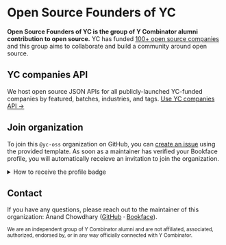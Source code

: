 # Open Source Founders of YC

**Open Source Founders of YC is the group of Y Combinator alumni contribution to open source.** YC has funded [100+ open source companies](https://github.com/yc-oss/open-source-companies) and this group aims to collaborate and build a community around open source.

## YC companies API

We host open source JSON APIs for all publicly-launched YC-funded companies by featured, batches, industries, and tags. [Use YC companies API →](https://github.com/yc-oss/api)

## Join organization

To join this `@yc-oss` organization on GitHub, you can [create an issue](https://github.com/yc-oss/.github/issues/new?assignees=AnandChowdhary&labels=needs+approval&projects=&template=join.yml&title=%E2%9E%95+Join+organization) using the provided template. As soon as a maintainer has verified your Bookface profile, you will automatically receieve an invitation to join the organization.

<details>
  <summary>How to receive the profile badge</summary>
  
After you've been added to the organization, you change [change the the visibility of your organization membership](https://docs.github.com/en/account-and-profile/setting-up-and-managing-your-personal-account-on-github/managing-your-membership-in-organizations/publicizing-or-hiding-organization-membership) to make it public.
</details>

## Contact

If you have any questions, please reach out to the maintainer of this organization: Anand Chowdhary ([GitHub](https://github.com/AnandChowdhary) · [Bookface](https://bookface.ycombinator.com/user/160713)).

<sup>We are an independent group of Y Combinator alumni and are not affiliated, associated, authorized, endorsed by, or in any way officially connected with Y Combinator.</sup>
